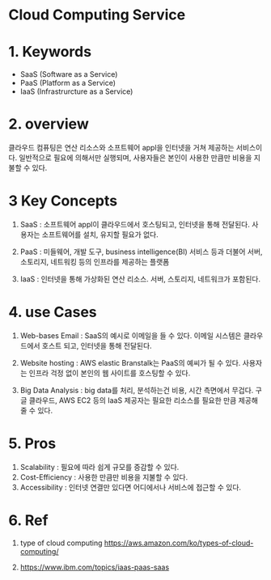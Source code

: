 # Cloud Computing Service

#
# 1. Keywords
- SaaS (Software as a Service)
- PaaS (Platform as a Service)
- IaaS (Infrastrurcture as a Service)

#
# 2. overview
클라우드 컴퓨팅은 연산 리소스와 소프트웨어 appl을 인터넷을 거쳐 제공하는 서비스이다. 일반적으로 필요에 의해서만 실행되며, 사용자들은 본인이 사용한 만큼만 비용을 지불할 수 있다.

#
# 3 Key Concepts
1. SaaS : 소프트웨어 appl이 클라우드에서 호스팅되고, 인터넷을 통해 전달된다. 사용자는 소프트웨어를 설치, 유지할 필요가 없다.

2. PaaS : 미들웨어, 개발 도구, business intelligence(BI) 서비스 등과 더불어 서버, 소토리지, 네트워킹 등의 인프라를 제공하는 플랫폼

3. IaaS : 인터넷을 통해 가상화된 연산 리소스. 서버, 스토리지, 네트워크가 포함된다.


#
# 4. use Cases
1. Web-bases Email : SaaS의 예시로 이메일을 들 수 있다. 이메일 시스템은 클라우드에서 호스트 되고, 인터넷을 통해 전달된다.

2. Website hosting : AWS elastic Branstalk는 PaaS의 예씨가 될 수 있다. 사용자는 인프라 걱정 없이 본인의 웹 사이트를 호스팅할 수 있다.

3. Big Data Analysis : big data를 처리, 분석하는건 비용, 시간 측면에서 무겁다. 구글 클라우드, AWS EC2 등의 IaaS 제공자는 필요한 리소스를 필요한 만큼 제공해줄 수 있다.


#
# 5. Pros
1. Scalability : 필요에 따라 쉽게 규모를 증감할 수 있다.
2. Cost-Efficiency : 사용한 만큼만 비용을 지불할 수 있다.
3. Accessibility : 인터넷 연결만 있다면 어디에서나 서비스에 접근할 수 있다.

#
# 6. Ref
1. type of cloud computing
https://aws.amazon.com/ko/types-of-cloud-computing/

2. https://www.ibm.com/topics/iaas-paas-saas